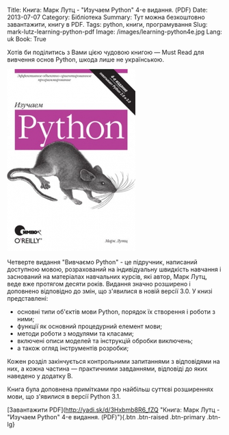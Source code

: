 Title: Книга: Марк Лутц - "Изучаем Python" 4-е видання. (PDF)
Date: 2013-07-07
Category: Бібліотека
Summary: Тут можна безкоштовно завантажити, книгу в PDF.
Tags: python, книги, програмування
Slug: mark-lutz-learning-python-pdf
Image: /images/learning-python4e.jpg
Lang: uk
Book: True

Хотів би поділитись з Вами цією чудовою книгою &mdash; Must Read для вивчення основ Python, шкода
лише не українською.

![Книга: Марк Лутц - "Изучаем Python" 4-е видання. (PDF)](/images/learning-python4e-mini.jpg)


Четверте видання "Вивчаємо Python" - це підручник, написаний доступною мовою, розрахований на
індивідуальну швидкість навчання і заснований на матеріалах навчальних курсів, які автор, Марк Лутц,
веде вже протягом десяти років. Видання значно розширено і доповнено відповідно до змін, що
з'явилися в новій версії 3.0.  У книзі представлені:
 
- основні типи об'єктів мови Python, порядок їх створення і роботи з ними;
- функції як основний процедурний елемент мови;
- методи роботи з модулями та класами;
- включені описи моделей та інструкцій обробки виключень;
- а також огляд інструментів розробки;

Кожен розділ закінчується контрольними запитаннями з відповідями на них, а кожна частина &mdash;
практичними завданнями, відповіді до яких наведено у додатку В.

Книга була доповнена примітками про найбільш суттєві розширеннях мови, що з'явилися в версії Python
3.1.

[Завантажити PDF](http://yadi.sk/d/3Hxbmb8R6_fZQ
"Книга: Марк Лутц - "Изучаем Python" 4-е видання. (PDF)"){.btn .btn-raised .btn-primary .btn-lg}

